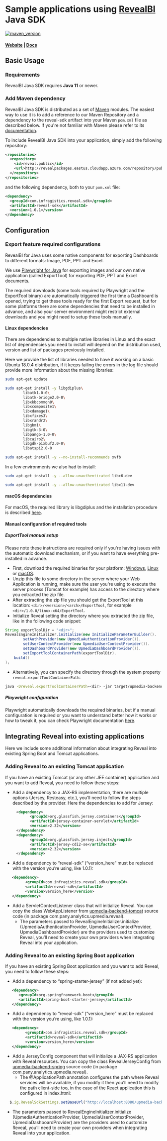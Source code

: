 # Sample applications using [RevealBI](https://revealbi.io) Java SDK
[![maven_version](https://img.shields.io/maven-metadata/v?metadataUrl=http%3A%2F%2Frevealpackages.eastus.cloudapp.azure.com%2Frepository%2Fpublic%2Fcom%2Finfragistics%2Freveal%2Fsdk%2Freveal-sdk%2Fmaven-metadata.xml)](http://revealpackages.eastus.cloudapp.azure.com/#basicsearch/com.infragistics.reveal.reveal-sdk)
#### [Website](https://revealbi.io/) | [Docs](https://help.revealbi.io/en/developer/java-sdk/overview.html)

## Basic Usage

### Requirements
RevealBI Java SDK requires **Java 11** or newer.

### Add Maven dependency
RevealBI Java SDK is distributed as a set of [Maven](https://maven.apache.org/what-is-maven.html) modules. The easiest way to use it is to add a reference to our Maven Repository and a dependency to the reveal-sdk artifact into your Maven `pom.xml` file as described below. 
If you're not familiar with Maven please refer to its [documentation](https://maven.apache.org/guides/getting-started/maven-in-five-minutes.html).

To include RevealBI Java SDK into your application, simply add the following repository:
```xml
<repositories>
  <repository>
    <id>reveal.public</id>
    <url>http://revealpackages.eastus.cloudapp.azure.com/repository/public</url>
  </repository>	
</repositories>
```

and the following dependency, both to your `pom.xml` file:
```xml
<dependency>
  <groupId>com.infragistics.reveal.sdk</groupId>
  <artifactId>reveal-sdk</artifactId>
  <version>1.0.1</version>
</dependency>
```
## Configuration
### Export feature required configurations
RevealBI for Java uses some native components for exporting Dashboards to different formats: Image, PDF, PPT and Excel.

We use [Playwright for Java](https://github.com/microsoft/playwright-java) for exporting images and our own native application (called ExportTool) for exporting PDF, PPT and Excel documents.

The required downloads (some tools required by Playwright and the ExportTool binary) are automatically triggered the first time a Dashboard is opened, trying to get these tools ready for the first Export request, but for some platforms there are some dependencies that need to be installed in advance, and also your server environment might restrict external downloads and you might need to setup these tools manually.

#### Linux dependencies
There are dependencies to multiple native libraries in Linux and the exact list of dependencies you need to install will depend on the distribution used, version and list of packages previously installed. 

Here we provide the list of libraries needed to have it working on a basic Ubuntu 18.0.4 distribution, if it keeps failing the errors in the log file should provide more information about the missing libraries:
  
```sh
sudo apt-get update

sudo apt-get install -y libgdiplus\
        libatk1.0-0\
        libatk-bridge2.0-0\
        libxkbcommon0\
        libxcomposite1\
        libxdamage1\
        libxfixes3\
        libxrandr2\
        libgbm1\
        libgtk-3-0\
        libpango-1.0-0\
        libcairo2\
        libgdk-pixbuf2.0-0\
        libatspi2.0-0    

sudo apt-get install -y --no-install-recommends xvfb          
```
In a few environments we also had to install:
```sh
sudo apt-get install -y --allow-unauthenticated libc6-dev

sudo apt-get install -y --allow-unauthenticated libx11-dev
```

#### macOS dependencies
For macOS, the required library is libgdiplus and the installation procedure is described [here](https://docs.microsoft.com/th-th/dotnet/core/install/macos#libgdiplus).

#### Manual configuration of required tools
##### ExportTool manual setup
Please note these instructions are required only if you're having issues with the automatic download mechanism, or if you want to have everything pre-installed in advance.
- First, download the required binaries for your platform: [Windows](https://download.infragistics.com/reveal/builds/sdk/java/ExportTool/1.0.0/win-x64.zip), [Linux](https://download.infragistics.com/reveal/builds/sdk/java/ExportTool/1.0.0/linux-x64.zip) or [macOS](https://download.infragistics.com/reveal/builds/sdk/java/ExportTool/1.0.0/osx-x64.zip).
- Unzip this file to some directory in the server where your Web Application is running, make sure the user you're using to execute the server process (Tomcat for example) has access to the directory where you extracted the zip file.
- After extracting the zip file you should get the ExportTool at this location: `<dir>/<version>/<arch>/ExportTool`, for example `<dir>/1.0.0/linux-x64/ExportTool`.
- Initialize Reveal setting the directory where you extracted the zip file, like in the following code snippet:
```java
String exportToolDir = "<dir>";
RevealEngineInitializer.initialize(new InitializeParameterBuilder().
		setAuthProvider(new UpmediaAuthenticationProvider()).
		setUserContextProvider(new UpmediaUserContextProvider()).
		setDashboardProvider(new UpmediaDashboardProvider()).
		setExportToolContainerPath(exportToolDir).
    build()
);
```
- Alternatively, you can specify the directory through the system property `reveal.exportToolContainerPath`:
```sh
java -Dreveal.exportToolContainerPath=<dir> -jar target/upmedia-backend-spring.war
```

##### Playwright configuration
Playwright automatically downloads the required binaries, but if a manual configuration is required or you want to understand better how it works or how to tweak it, you can check Playwright documentation [here](https://playwright.dev/java/docs/installation).

## Integrating Reveal into existing applications
Here we include some additional information about integrating Reveal into existing Spring Boot and Tomcat applications.

### Adding Reveal to an existing Tomcat application
If you have an existing Tomcat (or any other JEE container) application and you want to add Reveal, you need to follow these steps:
- Add a dependency to a JAX-RS implementation, there are multiple options (Jersey, Resteasy, etc.), you’ll need to follow the steps described by the provider. Here the dependencies to add for Jersey:
```xml
     <dependency>
           <groupId>org.glassfish.jersey.containers</groupId>
           <artifactId>jersey-container-servlet</artifactId>
           <version>2.32</version>
     </dependency>
     <dependency>
           <groupId>org.glassfish.jersey.inject</groupId>
           <artifactId>jersey-cdi2-se</artifactId>
           <version>2.32</version>
     </dependency>
```
- Add a dependency to “reveal-sdk” (“version_here” must be replaced with the version you’re using, like 1.0.1):
```xml
   <dependency>
         <groupId>com.infragistics.reveal.sdk</groupId>
         <artifactId>reveal-sdk</artifactId>
         <version>version_here</version>
   </dependency>
```
- Add a ServletContextListener class that will initialize Reveal. You can copy the class WebAppListener from [upmedia-backend-tomcat](upmedia-backend-tomcat) source code (in package com.pany.analytics.upmedia.reveal).
  - The parameters passed to RevealEngineInitializer.initialize (UpmediaAuthenticationProvider, UpmediaUserContextProvider, UpmediaDashboardProvider) are the providers used to customize Reveal, you’ll need to create your own providers when integrating Reveal into your application. 


### Adding Reveal to an existing Spring Boot application
If you have an existing Spring Boot application and you want to add Reveal, you need to follow these steps:
- Add a dependency to “spring-starter-jersey” (if not added yet):
```xml
   <dependency>
      <groupId>org.springframework.boot</groupId>
      <artifactId>spring-boot-starter-jersey</artifactId>
   </dependency>
```
- Add a dependency to “reveal-sdk” (“version_here” must be replaced with the version
you’re using, like 1.0.1):
```xml
   <dependency>
         <groupId>com.infragistics.reveal.sdk</groupId>
         <artifactId>reveal-sdk</artifactId>
         <version>version_here</version>
   </dependency>
```
- Add a JerseyConfig component that will initialize a JAX-RS application with Reveal resources. You can copy the class RevealJerseyConfig from [upmedia-backend-spring](upmedia-backend-spring) source code (in package com.pany.analytics.upmedia.reveal).
  - The @ApplicationPath annotation configures the path where Reveal services will be available, if you modify it then you’ll need to modify the path client-side too, in the case of the React application this is configured in index.html:
```js
  $.ig.RevealSdkSettings.setBaseUrl("http://localhost:8080/upmedia-backend/reveal-api/");
```
  - The parameters passed to RevealEngineInitializer.initialize (UpmediaAuthenticationProvider, UpmediaUserContextProvider, UpmediaDashboardProvider) are the providers used to customize Reveal, you’ll need to create your own providers when integrating Reveal into your application. 
